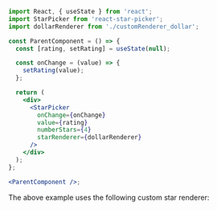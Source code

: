 ```jsx noeditor
import React, { useState } from 'react';
import StarPicker from 'react-star-picker';
import dollarRenderer from './customRenderer_dollar';

const ParentComponent = () => {
  const [rating, setRating] = useState(null);

  const onChange = (value) => {
    setRating(value);
  };

  return (
    <div>
      <StarPicker
        onChange={onChange}
        value={rating}
        numberStars={4}
        starRenderer={dollarRenderer}
      />
    </div>
  );
};

<ParentComponent />;
```

The above example uses the following custom star renderer:

```js { "file": "../customRenderer_dollar.jsx", "static": "true" }
```
